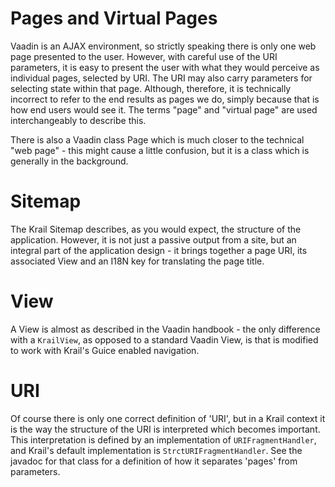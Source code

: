 # Pages and Virtual Pages

Vaadin is an AJAX environment, so strictly speaking there is only one web page presented to the user.  However, with careful use of the URI parameters, it is easy to present the user with what they would perceive as individual pages, selected by URI.  The URI may also carry parameters for selecting state within that page.   Although, therefore, it is technically incorrect to refer to the end results as pages we do, simply because that is how end users would see it.  The terms "page" and "virtual page" are used interchangeably to describe this.

There is also a Vaadin class Page which is much closer to the technical "web page" - this might cause a little confusion, but it is a class which is generally in the background.

# Sitemap

The Krail Sitemap describes, as you would expect, the structure of the application. However, it is not just a passive output from a site, but an integral part of the application design - it brings together a page URI, its associated View and an I18N key for translating the page title. 

# View

A View is almost as described in the Vaadin handbook - the only difference with a ```KrailView```, as opposed to a standard Vaadin View, is that is modified to work with Krail's Guice enabled navigation.

# URI
Of course there is only one correct definition of 'URI', but in a Krail context it is the way the structure of the URI is interpreted which becomes important.  This interpretation is defined by an implementation of ```URIFragmentHandler```, and Krail's default implementation is ```StrctURIFragmentHandler```.  See the javadoc for that class for a definition of how it separates 'pages' from parameters. 